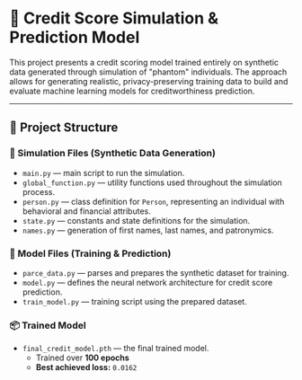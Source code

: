 # 🏦 Credit Score Simulation & Prediction Model

This project presents a credit scoring model trained entirely on synthetic data generated through simulation of "phantom" individuals. The approach allows for generating realistic, privacy-preserving training data to build and evaluate machine learning models for creditworthiness prediction.

---

## 📁 Project Structure

### 🔄 Simulation Files (Synthetic Data Generation)

- `main.py` — main script to run the simulation.
- `global_function.py` — utility functions used throughout the simulation process.
- `person.py` — class definition for `Person`, representing an individual with behavioral and financial attributes.
- `state.py` — constants and state definitions for the simulation.
- `names.py` — generation of first names, last names, and patronymics.

### 🤖 Model Files (Training & Prediction)

- `parce_data.py` — parses and prepares the synthetic dataset for training.
- `model.py` — defines the neural network architecture for credit score prediction.
- `train_model.py` — training script using the prepared dataset.

### 📦 Trained Model

- `final_credit_model.pth` — the final trained model.
  - Trained over **100 epochs**
  - **Best achieved loss:** `0.0162`
